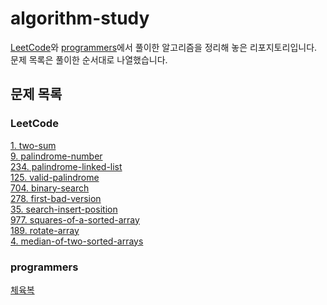 # algorithm-study
[LeetCode](https://leetcode.com/problemset/algorithms/ )와 [programmers](https://programmers.co.kr/learn/challenges?tab=all_challenges )에서 풀이한 알고리즘을 정리해 놓은 리포지토리입니다.  
문제 목록은 풀이한 순서대로 나열했습니다.  

## 문제 목록
### LeetCode
[1. two-sum](leetcode/two-sum.md )  
[9. palindrome-number](leetcode/palindrome-number.md )  
[234. palindrome-linked-list](leetcode/palindrome-linked-list.md )  
[125. valid-palindrome](leetcode/valid-palindrome.md )  
[704. binary-search](leetcode/binary-search.md )  
[278. first-bad-version](leetcode/first-bad-version.md )  
[35. search-insert-position](leetcode/search-insert-position.md )  
[977. squares-of-a-sorted-array](leetcode/squares-of-a-sorted-array.md )  
[189. rotate-array](leetcode/rotate-array.md )  
[4. median-of-two-sorted-arrays](leetcode/median-of-two-sorted-arrays.md )  

### programmers
[체육복](programmers/training-uniform.md )  
